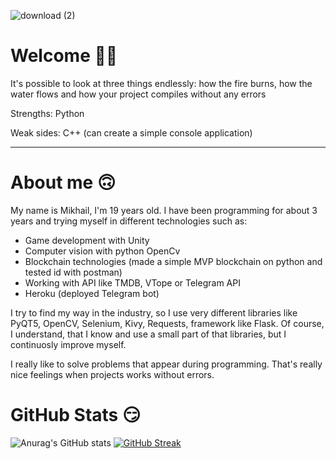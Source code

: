 ![download (2)](https://user-images.githubusercontent.com/56272277/157306939-a3aad5be-b139-4cea-aa35-c65581ef597c.png)

# Welcome :raising_hand_man:
It's possible to look at three things endlessly: how the fire burns, how the water flows and how your project compiles without any errors

Strengths: Python

Weak sides: C++ (can create a simple console application)

____

# About me  :upside_down_face:
My name is Mikhail, I'm 19 years old. I have been programming for about 3 years and trying myself in different technologies such as:
- Game development with Unity
- Computer vision with python OpenCv
- Blockchain technologies (made a simple MVP blockchain on python and tested id with postman)
- Working with API like TMDB, VTope or Telegram API
- Heroku (deployed Telegram bot)

I try to find my way in the industry, so I use very different libraries like PyQT5, OpenCV, Selenium, Kivy, Requests, framework like Flask. Of course, I understand, that I know and use a small part of that libraries, but I continuosly improve myself.

I really like to solve problems that appear during programming. That's really nice feelings when projects works without errors.

# GitHub Stats :smirk:
![Anurag's GitHub stats](https://github-readme-stats.vercel.app/api?username=MikhailShurov&theme=radical&show_icons=true)
[![GitHub Streak](http://github-readme-streak-stats.herokuapp.com?user=MikhailShurov&theme=radical&date_format=j%20M%5B%20Y%5D)](https://git.io/streak-stats)
